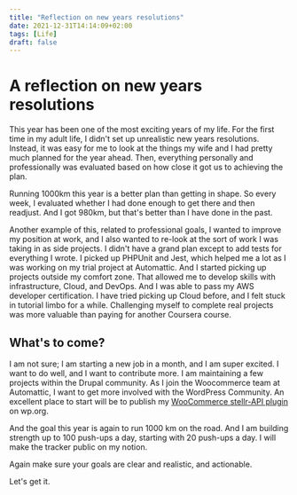 ```yaml
---
title: "Reflection on new years resolutions"
date: 2021-12-31T14:14:09+02:00
tags: [Life]
draft: false
---
```


# A reflection on new years resolutions

This year has been one of the most exciting years of my life. For the first time in my adult life, I didn't set up unrealistic new years resolutions. Instead, it was easy for me to look at the things my wife and I had pretty much planned for the year ahead. Then, everything personally and professionally was evaluated based on how close it got us to achieving the plan.

Running 1000km this year is a better plan than getting in shape. So every week, I evaluated whether I had done enough to get there and then readjust. And I got 980km, but that's better than I have done in the past. 

Another example of this, related to professional goals, I wanted to improve my position at work, and I also wanted to re-look at the sort of work I was taking in as side projects. I didn't have a grand plan except to add tests for everything I wrote. I picked up PHPUnit and Jest, which helped me a lot as I was working on my trial project at Automattic. And I started picking up projects outside my comfort zone. That allowed me to develop skills with infrastructure, Cloud, and DevOps. And I was able to pass my AWS developer certification. I have tried picking up Cloud before, and I felt stuck in tutorial limbo for a while. Challenging myself to complete real projects was more valuable than paying for another Coursera course.

## What's to come?

I am not sure; I am starting a new job in a month, and I am super excited. I want to do well, and I want to contribute more. I am maintaining a few projects within the Drupal community. As I join the Woocommerce team at Automattic, I want to get more involved with the WordPress Community. An excellent place to start will be to publish my [WooCommerce stellr-API plugin](https://github.com/rawdreeg/woocommerce-stellr) on wp.org.

And the goal this year is again to run 1000 km on the road. And I am building strength up to 100 push-ups a day, starting with 20 push-ups a day. I will make the tracker public on my notion.

Again make sure your goals are clear and realistic, and actionable. 

Let's get it.
